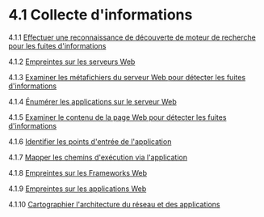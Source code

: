 # 4.1 Collecte d'informations

4.1.1 [Effectuer une reconnaissance de découverte de moteur de recherche pour les fuites d'informations](01-Conduct_Search_Engine_Discovery_Reconnaissance_for_Information_Leakage.md)

4.1.2 [Empreintes sur les serveurs Web](02-Fingerprint_Web_Server.md)

4.1.3 [Examiner les métafichiers du serveur Web pour détecter les fuites d'informations](03-Review_Webserver_Metafiles_for_Information_Leakage.md)

4.1.4 [Énumérer les applications sur le serveur Web](04-Enumerate_Applications_on_Webserver.md)

4.1.5 [Examiner le contenu de la page Web pour détecter les fuites d'informations](05-Review_Webpage_Content_for_Information_Leakage.md)

4.1.6 [Identifier les points d'entrée de l'application](06-Identify_Application_Entry_Points.md)

4.1.7 [Mapper les chemins d'exécution via l'application](07-Map_Execution_Paths_Through_Application.md)

4.1.8 [Empreintes sur les Frameworks Web](08-Fingerprint_Web_Application_Framework.md)

4.1.9 [Empreintes sur les applications Web](09-Fingerprint_Web_Application.md)

4.1.10 [Cartographier l'architecture du réseau et des applications](10-Map_Application_Architecture.md)
